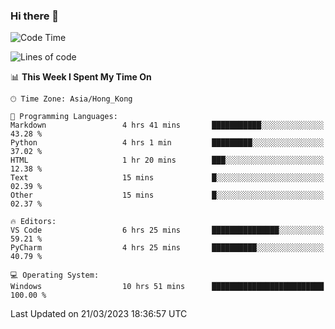 ### Hi there 👋

<!--
**RoiexLee/RoiexLee** is a ✨ _special_ ✨ repository because its `README.md` (this file) appears on your GitHub profile.

Here are some ideas to get you started:

- 🔭 I’m currently working on ...
- 🌱 I’m currently learning ...
- 👯 I’m looking to collaborate on ...
- 🤔 I’m looking for help with ...
- 💬 Ask me about ...
- 📫 How to reach me: ...
- 😄 Pronouns: ...
- ⚡ Fun fact: ...
-->

<!--START_SECTION:waka-->
![Code Time](http://img.shields.io/badge/Code%20Time-150%20hrs%2053%20mins-blue)

![Lines of code](https://img.shields.io/badge/From%20Hello%20World%20I%27ve%20Written-35.2%20thousand%20lines%20of%20code-blue)

📊 **This Week I Spent My Time On** 

```text
🕑︎ Time Zone: Asia/Hong_Kong

💬 Programming Languages: 
Markdown                 4 hrs 41 mins       ███████████░░░░░░░░░░░░░░   43.28 % 
Python                   4 hrs 1 min         █████████░░░░░░░░░░░░░░░░   37.02 % 
HTML                     1 hr 20 mins        ███░░░░░░░░░░░░░░░░░░░░░░   12.38 % 
Text                     15 mins             █░░░░░░░░░░░░░░░░░░░░░░░░   02.39 % 
Other                    15 mins             █░░░░░░░░░░░░░░░░░░░░░░░░   02.37 % 

🔥 Editors: 
VS Code                  6 hrs 25 mins       ███████████████░░░░░░░░░░   59.21 % 
PyCharm                  4 hrs 25 mins       ██████████░░░░░░░░░░░░░░░   40.79 % 

💻 Operating System: 
Windows                  10 hrs 51 mins      █████████████████████████   100.00 % 
```


 Last Updated on 21/03/2023 18:36:57 UTC
<!--END_SECTION:waka-->
